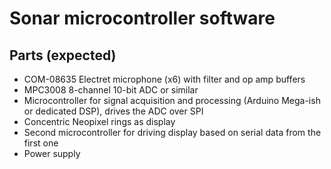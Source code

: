 # Sonar microcontroller software

## Parts (expected)

* COM-08635 Electret microphone (x6) with filter and op amp buffers
* MPC3008 8-channel 10-bit ADC or similar
* Microcontroller for signal acquisition and processing (Arduino Mega-ish or dedicated DSP), drives the ADC over SPI
* Concentric Neopixel rings as display
* Second microcontroller for driving display based on serial data from the first one
* Power supply
